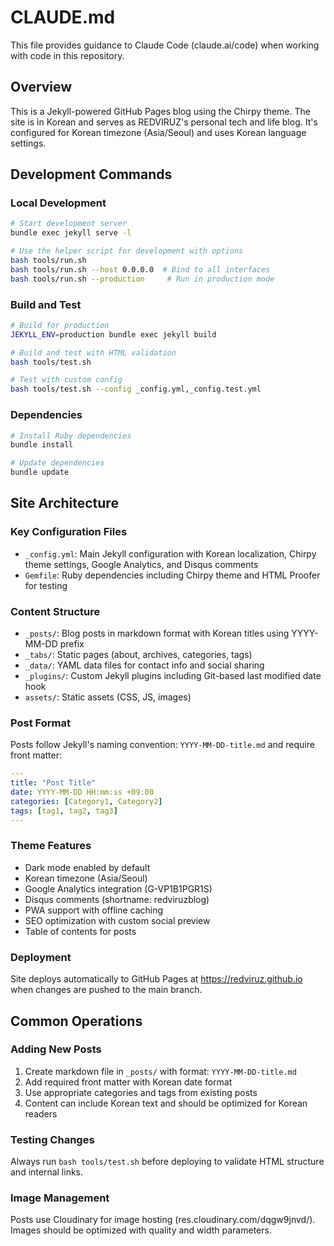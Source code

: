 # CLAUDE.md

This file provides guidance to Claude Code (claude.ai/code) when working with code in this repository.

## Overview

This is a Jekyll-powered GitHub Pages blog using the Chirpy theme. The site is in Korean and serves as REDVIRUZ's personal tech and life blog. It's configured for Korean timezone (Asia/Seoul) and uses Korean language settings.

## Development Commands

### Local Development
```bash
# Start development server
bundle exec jekyll serve -l

# Use the helper script for development with options
bash tools/run.sh
bash tools/run.sh --host 0.0.0.0  # Bind to all interfaces
bash tools/run.sh --production     # Run in production mode
```

### Build and Test
```bash
# Build for production
JEKYLL_ENV=production bundle exec jekyll build

# Build and test with HTML validation
bash tools/test.sh

# Test with custom config
bash tools/test.sh --config _config.yml,_config.test.yml
```

### Dependencies
```bash
# Install Ruby dependencies
bundle install

# Update dependencies
bundle update
```

## Site Architecture

### Key Configuration Files
- `_config.yml`: Main Jekyll configuration with Korean localization, Chirpy theme settings, Google Analytics, and Disqus comments
- `Gemfile`: Ruby dependencies including Chirpy theme and HTML Proofer for testing

### Content Structure
- `_posts/`: Blog posts in markdown format with Korean titles using YYYY-MM-DD prefix
- `_tabs/`: Static pages (about, archives, categories, tags)
- `_data/`: YAML data files for contact info and social sharing
- `_plugins/`: Custom Jekyll plugins including Git-based last modified date hook
- `assets/`: Static assets (CSS, JS, images)

### Post Format
Posts follow Jekyll's naming convention: `YYYY-MM-DD-title.md` and require front matter:
```yaml
---
title: "Post Title"
date: YYYY-MM-DD HH:mm:ss +09:00
categories: [Category1, Category2]
tags: [tag1, tag2, tag3]
---
```

### Theme Features
- Dark mode enabled by default
- Korean timezone (Asia/Seoul)
- Google Analytics integration (G-VP1B1PGR1S)
- Disqus comments (shortname: redviruzblog)
- PWA support with offline caching
- SEO optimization with custom social preview
- Table of contents for posts

### Deployment
Site deploys automatically to GitHub Pages at https://redviruz.github.io when changes are pushed to the main branch.

## Common Operations

### Adding New Posts
1. Create markdown file in `_posts/` with format: `YYYY-MM-DD-title.md`
2. Add required front matter with Korean date format
3. Use appropriate categories and tags from existing posts
4. Content can include Korean text and should be optimized for Korean readers

### Testing Changes
Always run `bash tools/test.sh` before deploying to validate HTML structure and internal links.

### Image Management
Posts use Cloudinary for image hosting (res.cloudinary.com/dqgw9jnvd/). Images should be optimized with quality and width parameters.